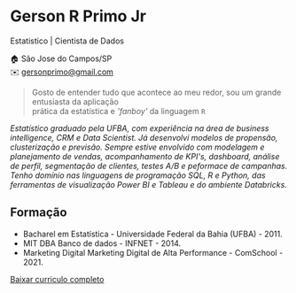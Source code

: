 # Gerson R Primo Jr
Estatistico | Cientista de Dados

:house:    São Jose do Campos/SP <br>
:envelope: gersonprimo@gmail.com

> Gosto de entender tudo que acontece ao meu redor, sou um grande entusiasta da aplicação  
> prática da estatística e *'fanboy'* da linguagem `R` 

*Estatístico graduado pela UFBA, com experiência na área de business intelligence, CRM e Data Scientist. Já desenvolvi modelos de propensão, clusterização e previsão. Sempre estive envolvido com modelagem e planejamento de vendas, acompanhamento de KPI's, dashboard, análise de perfil, segmentação de clientes, testes A/B e peformace de campanhas. Tenho domínio nas linguagens de programação SQL, R e Python, das ferramentas de visualização Power BI e Tableau e do ambiente Databricks.*


## Formação
- Bacharel em Estatística - Universidade Federal da Bahia (UFBA) - 2011.
- MIT DBA Banco de dados - INFNET - 2014.
- Marketing Digital Marketing Digital de Alta Performance - ComSchool - 2021.


[Baixar curriculo completo](https://github.com/primojr/curriculo/blob/main/cv_gerson_jr/cv_gerson_jr.pdf)